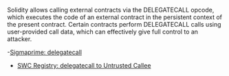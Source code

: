 Solidity allows calling external contracts via the DELEGATECALL opcode, which executes the code of an external contract in the persistent context of the present contract. Certain contracts perform DELEGATECALL calls using user-provided call data, which can effectively give full control to an attacker.

-[Sigmaprime: delegatecall](https://blog.sigmaprime.io/solidity-security.html#delegatecall)

- [SWC Registry: delegatecall to Untrusted Callee](https://swcregistry.io/docs/SWC-112)
